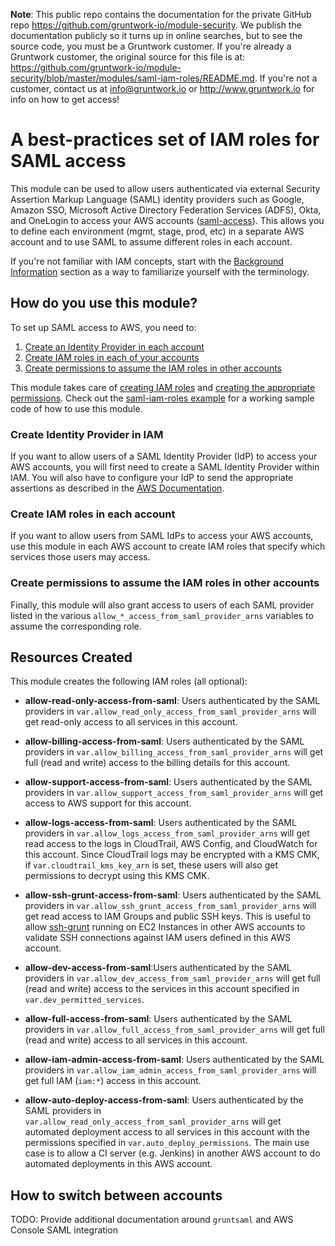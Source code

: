 **Note**: This public repo contains the documentation for the private GitHub repo <https://github.com/gruntwork-io/module-security>.
We publish the documentation publicly so it turns up in online searches, but to see the source code, you must be a Gruntwork customer.
If you're already a Gruntwork customer, the original source for this file is at: <https://github.com/gruntwork-io/module-security/blob/master/modules/saml-iam-roles/README.md>.
If you're not a customer, contact us at <info@gruntwork.io> or <http://www.gruntwork.io> for info on how to get access!

# A best-practices set of IAM roles for SAML access

This module can be used to allow users authenticated via external Security Assertion Markup Language (SAML) identity
providers such as Google, Amazon SSO, Microsoft Active Directory Federation Services (ADFS), Okta, and OneLogin to access
your AWS accounts ([saml-access](https://docs.aws.amazon.com/IAM/latest/UserGuide/id_roles_providers_enable-console-saml.html)).
This allows you to define each environment (mgmt, stage, prod, etc) in a separate AWS account and to use SAML to assume
different roles in each account.

If you're not familiar with IAM concepts, start with the [Background Information](#background-information) section as a
way to familiarize yourself with the terminology.

## How do you use this module?

To set up SAML access to AWS, you need to:

1. [Create an Identity Provider in each account](#create-identity-provider)
1. [Create IAM roles in each of your accounts](#create-iam-roles)
1. [Create permissions to assume the IAM roles in other accounts](#create-permissions-to-assume-the-iam-roles-in-other-accounts)

This module takes care of [creating IAM roles](#create-iam-roles) and [creating the appropriate permissions](#create-permissions-to-assume-the-iam-roles-in-other-accounts). Check out the [saml-iam-roles
example](/examples/saml-iam-roles) for a working sample code of how to use this module.

### Create Identity Provider in IAM

If you want to allow users of a SAML Identity Provider (IdP) to access your AWS accounts, you will first need to create a SAML Identity Provider within IAM. You will also have to configure your IdP to send the appropriate assertions as described in the
[AWS Documentation](https://docs.aws.amazon.com/IAM/latest/UserGuide/id_roles_providers_create_saml_assertions.html).

### Create IAM roles in each account

If you want to allow users from SAML IdPs to access your AWS accounts, use this module in each AWS account to create IAM roles that specify which services those users may access.

### Create permissions to assume the IAM roles in other accounts

Finally, this module will also grant access to users of each SAML provider listed in the various
`allow_*_access_from_saml_provider_arns` variables to assume the corresponding role.

## Resources Created

This module creates the following IAM roles (all optional):

* **allow-read-only-access-from-saml**: Users authenticated by the SAML providers in
 `var.allow_read_only_access_from_saml_provider_arns` will get read-only access to all services in this account.

* **allow-billing-access-from-saml**: Users authenticated by the SAML providers in
  `var.allow_billing_access_from_saml_provider_arns` will get full (read and write) access to the billing details for
  this account.

* **allow-support-access-from-saml**: Users authenticated by the SAML providers in
  `var.allow_support_access_from_saml_provider_arns` will get access to AWS support for this account.

* **allow-logs-access-from-saml**: Users authenticated by the SAML providers in
  `var.allow_logs_access_from_saml_provider_arns` will get read access to the logs in CloudTrail, AWS Config, and
  CloudWatch for this account. Since CloudTrail logs may be encrypted with a KMS CMK, if `var.cloudtrail_kms_key_arn` is
  set, these users will also get permissions to decrypt using this KMS CMK.

* **allow-ssh-grunt-access-from-saml**: Users authenticated by the SAML providers in
  `var.allow_ssh_grunt_access_from_saml_provider_arns` will get read access to IAM Groups and public SSH keys. This is
  useful to allow [ssh-grunt](/modules/ssh-grunt) running on EC2 Instances in other AWS accounts to validate SSH
  connections against IAM users defined in this AWS account.

* **allow-dev-access-from-saml**:Users authenticated by the SAML providers in
  `var.allow_dev_access_from_saml_provider_arns` will get full (read and write) access to the services in this account
  specified in `var.dev_permitted_services`.

* **allow-full-access-from-saml**: Users authenticated by the SAML providers in
  `var.allow_full_access_from_saml_provider_arns` will get full (read and write) access to all services in this account.

* **allow-iam-admin-access-from-saml**: Users authenticated by the SAML providers in
  `var.allow_iam_admin_access_from_saml_provider_arns` will get full IAM (`iam:*`) access in this account.

* **allow-auto-deploy-access-from-saml**: Users authenticated by the SAML providers in
  `var.allow_read_only_access_from_saml_provider_arns` will get automated deployment access to all services in this
  account with the permissions specified in `var.auto_deploy_permissions`. The main use case is to allow a CI server
  (e.g. Jenkins) in another AWS account to do automated deployments in this AWS account.


## How to switch between accounts


TODO: Provide additional documentation around `gruntsaml` and AWS Console SAML integration
